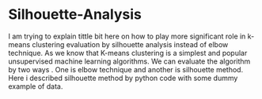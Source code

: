 # Silhouette-Analysis

I am trying to explain tittle bit here on how to play more significant role in k-means clustering evaluation by silhouette analysis instead of elbow technique. As we know that K-means clustering is a simplest and popular unsupervised machine learning algorithms. We can evaluate the algorithm by two ways . One is elbow technique and another is silhouette method. Here 
i described silhouette method by python code with some dummy example of data. 
